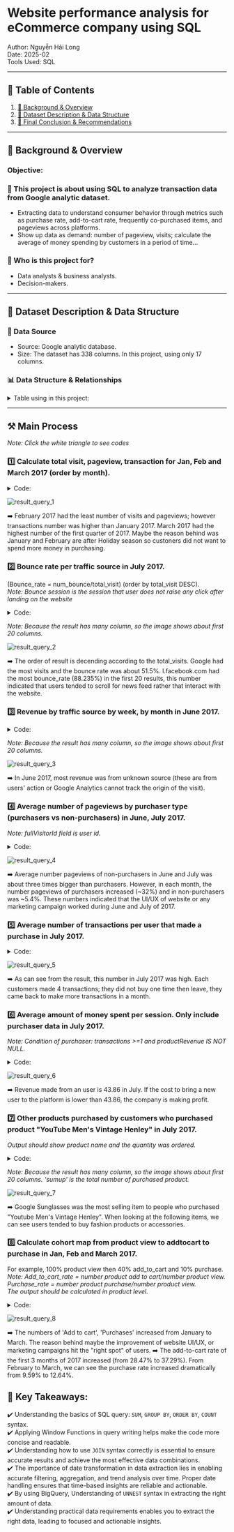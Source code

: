 # Website performance analysis for eCommerce company using SQL
Author: Nguyễn Hải Long  
Date: 2025-02  
Tools Used: SQL 

---

## 📑 Table of Contents  
1. [📌 Background & Overview](#-background--overview)  
2. [📂 Dataset Description & Data Structure](#-dataset-description--data-structure)  
3. [🔎 Final Conclusion & Recommendations](#-final-conclusion--recommendations)

---

## 📌 Background & Overview  

### Objective:
### 📖 This project is about using SQL to analyze transaction data from Google analytic dataset.  

- Extracting data to understand consumer behavior through metrics such as purchase rate, add-to-cart rate, frequently co-purchased items, and pageviews across platforms.  
- Show up data as demand: number of pageview, visits; calculate the average of money spending by customers in a period of time...

### 👤 Who is this project for?  

- Data analysts & business analysts.  
- Decision-makers.

---

## 📂 Dataset Description & Data Structure  

### 📌 Data Source  
- Source: Google analytic database.
- Size: The dataset has 338 columns. In this project, using only 17 columns.

### 📊 Data Structure & Relationships  
<details>
 <summary>Table using in this project:</summary>

| Field Name | Data Type | Description |
|------------|-----------|-------------|
| fullVisitorId | STRING | The unique visitor ID. |
| date | STRING | The date of the session in YYYYMMDD format. |
| totals | RECORD | This section contains aggregate values across the session. |
| totals.bounces | INTEGER | Total bounces (for convenience). For a bounced session, the value is 1, otherwise it is null. |
| totals.hits | INTEGER | Total number of hits within the session. |
| totals.pageviews | INTEGER | Total number of pageviews within the session. |
| totals.visits | INTEGER | The number of sessions (for convenience). This value is 1 for sessions with interaction events. The value is null if there are no interaction events in the session. |
| totals.transactions | INTEGER | Total number of ecommerce transactions within the session. |
| trafficSource.source | STRING | The source of the traffic source. Could be the name of the search engine, the referring hostname, or a value of the utm_source URL parameter. |
| hits | RECORD | This row and nested fields are populated for any and all types of hits. |
| hits.eCommerceAction | RECORD| This section contains all of the ecommerce hits that occurred during the session. This is a repeated field and has an entry for each hit that was collected.|
| hits.eCommerceAction.action_type | STRING | "The action type. Click through of product lists = 1, Product detail views = 2, Add product(s) to cart = 3, Remove product(s) from cart = 4, Check out = 5, Completed purchase = 6, Refund of purchase = 7, Checkout options = 8, Unknown = 0. Usually this action type applies to all the products in a hit, with the following exception: when hits.product.isImpression = TRUE, the corresponding product is a product impression that is seen while the product action is taking place (i.e., a ""product in list view"")." |
| hits.product | RECORD | This row and nested fields will be populated for each hit that contains Enhanced Ecommerce PRODUCT data. |
| hits.product.productQuantity | INTEGER | The quantity of the product purchased. |
| hits.product.productRevenue | INTEGER | The revenue of the product, expressed as the value passed to Analytics multiplied by 10^6 (e.g., 2.40 would be given as 2400000). |
| hits.product.productSKU | STRING | Product SKU. |
| hits.product.v2ProductName | STRING | Product Name. |

</details>

---

## ⚒️ Main Process  

*Note: Click the white triangle to see codes*  

### 1️⃣ Calculate total visit, pageview, transaction for Jan, Feb and March 2017 (order by month).  
<details>
 <summary>Code:</summary>
 
 ```sql
SELECT
    FORMAT_DATE('%Y%m', PARSE_DATE('%Y%m%d',date)) month
    ,SUM(totals.visits) visits
    ,SUM(totals.pageviews) pageviews
    ,SUM(totals.transactions) transactions
FROM `bigquery-public-data.google_analytics_sample.ga_sessions_2017*`
WHERE _table_suffix BETWEEN '0101' AND '0331'
GROUP BY date
;
```
</details>  

![result_query_1](https://github.com/longnguyen0102/photo/blob/main/eCommerce_project/sql_ecommerce_query01_result.png)  

➡️ February 2017 had the least number of visits and pageviews; however transactions number was higher than January 2017. March 2017 had the highest number of the first quarter of 2017. Maybe the reason behind was January and February are after Holiday season so custoners did not want to spend more money in purchasing.  

### 2️⃣ Bounce rate per traffic source in July 2017.  
(Bounce_rate = num_bounce/total_visit) (order by total_visit DESC).  
*Note: Bounce session is the session that user does not raise any click after landing on the website*  
<details>
 <summary>Code:</summary>
 
```sql
WITH sum_visits_and_bounces AS(
  SELECT
    trafficSource.source
    ,SUM(totals.visits) total_visits
    ,SUM(totals.bounces)total_no_of_bounces
  FROM `bigquery-public-data.google_analytics_sample.ga_sessions_201707*`
  GROUP BY trafficSource.source
)
SELECT
  *
  ,ROUND((total_no_of_bounces / total_visits)*100.0, 3) bounce_rate
FROM sum_visits_and_bounces
ORDER BY total_visits DESC
;
```
</details>  

*Note: Because the result has many column, so the image shows about first 20 columns.*  

![result_query_2](https://github.com/longnguyen0102/photo/blob/main/eCommerce_project/sql_ecommerce_query02_result.png)  

➡️ The order of result is decending according to the total_visits. Google had the most visits and the bounce rate was about 51.5%. l.facebook.com had the most bounce_rate (88.235%) in the first 20 results, this number indicated that users tended to scroll for news feed rather that interact with the website.  

### 3️⃣ Revenue by traffic source by week, by month in June 2017.  
<details>
 <summary>Code:</summary>
 
```sql
WITH data_with_date AS(
  SELECT 
  PARSE_DATE('%Y%m%d',date) date_format
  ,trafficSource.source
  ,productRevenue
  FROM `bigquery-public-data.google_analytics_sample.ga_sessions_201706*`,
  UNNEST (hits) hits,
  UNNEST (hits.product) product
  WHERE productRevenue IS NOT NULL
),
revenue_month AS(
  SELECT
    'Month' time_type
    ,FORMAT_DATE('%Y%m',date_format) time
    ,source
    ,ROUND((SUM(productRevenue) / 1000000),4) revenue
  FROM data_with_date
  GROUP BY time, source
),
revenue_week AS(
  SELECT
    'Week' time_type
    ,FORMAT_DATE('%Y%W', date_format) time
    ,source
    ,ROUND((SUM(productRevenue) / 1000000),4) revenue
  FROM data_with_date
  GROUP BY time, source
)
SELECT * FROM revenue_month
UNION DISTINCT
SELECT * FROM revenue_week
ORDER BY source, revenue DESC
;
```
</details>  

*Note: Because the result has many column, so the image shows about first 20 columns.*  

![result_query_3](https://github.com/longnguyen0102/photo/blob/main/eCommerce_project/sql_ecommerce_query03_result.png)  

➡️ In June 2017, most revenue was from unknown source (these are from users' action or Google Analytics cannot track the origin of the visit).  

### 4️⃣ Average number of pageviews by purchaser type (purchasers vs non-purchasers) in June, July 2017.  
*Note: fullVisitorId field is user id.*  
<details>
 <summary>Code:</summary>
 
```sql
WITH get_data AS(
  SELECT
    fullVisitorId
    ,FORMAT_DATE('%Y%m', PARSE_DATE('%Y%m%d',date)) month
    ,totals.transactions
    ,productRevenue
    ,totals.pageviews
  FROM `bigquery-public-data.google_analytics_sample.ga_sessions_2017*`,
  UNNEST (hits) hits,
  UNNEST (hits.product) product
  WHERE _table_suffix BETWEEN '0601' AND '0731'
)
,avg_purchasers AS(
SELECT
  month
  ,SUM (pageviews) / COUNT(DISTINCT fullVisitorId) avg_pageviews_purchase
FROM get_data
WHERE transactions >= 1 AND productRevenue IS NOT NULL
GROUP BY month
)
,avg_non_purchasers AS(
SELECT
  month
  ,SUM (pageviews) / COUNT(DISTINCT fullVisitorId) avg_pageviews_non_purchase
FROM get_data
WHERE transactions IS NULL AND productRevenue IS NULL
GROUP BY month
)
SELECT * FROM avg_purchasers
LEFT JOIN avg_non_purchasers
USING(month)
ORDER BY month
;
```
</details>  

![result_query_4](https://github.com/longnguyen0102/photo/blob/main/eCommerce_project/sql_ecommerce_query04_result.png)  

➡️ Average number pageviews of non-purchasers in June and July was about three times bigger than purchasers. However, in each month, the number pageviews of purchasers increased (~32%) and in non-purchasers was ~5.4%. These numbers indicated that the UI/UX of website or any marketing campaign worked during June and July of 2017.

### 5️⃣ Average number of transactions per user that made a purchase in July 2017.  
<details>
 <summary>Code:</summary>
 
```sql
WITH get_data AS(
  SELECT
    FORMAT_DATE('%Y%m', PARSE_DATE('%Y%m%d',date)) month
    ,fullVisitorId
    ,totals.transactions
  FROM `bigquery-public-data.google_analytics_sample.ga_sessions_201707*`,
  UNNEST (hits) hits,
  UNNEST (hits.product) product
  WHERE totals.transactions >= 1 AND productRevenue IS NOT NULL
)
,total_transactions_purchaser AS(
  SELECT
    month
    ,COUNT(DISTINCT fullVisitorId) count_visitor
    ,SUM(transactions) sum_transactions
  FROM get_data
  GROUP BY month
)
SELECT
  month
  ,(sum_transactions / count_visitor) avg_total_transactions_per_user
FROM total_transactions_purchaser
;
```
</details>  

![result_query_5](https://github.com/longnguyen0102/photo/blob/main/eCommerce_project/sql_ecommerce_query05_result.png)  

➡️ As can see from the result, this number in July 2017 was high. Each customers made 4 transactions; they did not buy one time then leave, they came back to make more transactions in a month.  

### 6️⃣ Average amount of money spent per session. Only include purchaser data in July 2017.    
*Note: Condition of purchaser: transactions >=1 and productRevenue IS NOT NULL.*  
<details>
 <summary>Code:</summary>
 
```sql
WITH get_data AS(
    SELECT
        FORMAT_DATE('%Y%m', PARSE_DATE('%Y%m%d',date)) month
        ,totals.transactions
        ,totals.visits
        ,productRevenue
    FROM `bigquery-public-data.google_analytics_sample.ga_sessions_201707*`,
    UNNEST (hits) hits,
    UNNEST (hits.product) product
    WHERE totals.transactions IS NOT NULL AND productRevenue IS NOT NULL
)
,sum_revenue_and_visit AS(
    SELECT
        month
        ,SUM(productRevenue) / 1000000 sum_revenue
        ,SUM(visits) sum_visit
    FROM get_data
    GROUP BY month
)
SELECT
    month
    ,ROUND((sum_revenue / sum_visit),2) avg_revenue_by_user_per_visit
FROM sum_revenue_and_visit
;
```
</details>  

![result_query_6](https://github.com/longnguyen0102/photo/blob/main/eCommerce_project/sql_ecommerce_query06_result.png)  

➡️ Revenue made from an user is 43.86 in July. If the cost to bring a new user to the platform is lower than 43.86, the company is making profit.  

### 7️⃣ Other products purchased by customers who purchased product "YouTube Men's Vintage Henley" in July 2017.  
*Output should show product name and the quantity was ordered.*  
<details>
 <summary>Code:</summary>
 
```sql
/*filter purchaser*/
WITH vintage_purchasers AS(
  SELECT
    fullVisitorId
    ,product.v2ProductName
    ,product.productQuantity
  FROM `bigquery-public-data.google_analytics_sample.ga_sessions_201707*`,
  UNNEST (hits) hits,
  UNNEST (hits.product) product
  WHERE productRevenue IS NOT NULL AND productQuantity IS NOT NULL AND product.v2ProductName = "YouTube Men's Vintage Henley"
)
  SELECT
    product.v2ProductName other_purchased_products
    ,SUM(product.productQuantity) sumup
  FROM `bigquery-public-data.google_analytics_sample.ga_sessions_201707*`,
  UNNEST (hits) hits,
  UNNEST (hits.product) product
  WHERE productRevenue IS NOT NULL AND productQuantity IS NOT NULL AND fullVisitorId IN (SELECT fullVisitorId FROM vintage_purchasers)
    AND product.v2ProductName <> "YouTube Men's Vintage Henley"
  GROUP BY other_purchased_products
  ORDER BY sumup DESC
  ;
```
</details>  

*Note: Because the result has many column, so the image shows about first 20 columns. 'sumup' is the total number of purchased product.*  

![result_query_7](https://github.com/longnguyen0102/photo/blob/main/eCommerce_project/sql_ecommerce_query07_result.png)  

➡️ Google Sunglasses was the most selling item to people who purchased "Youtube Men's Vintage Henley". When looking at the following items, we can see users tended to buy fashion products or accessories.

### 8️⃣ Calculate cohort map from product view to addtocart to purchase in Jan, Feb and March 2017.  
For example, 100% product view then 40% add_to_cart and 10% purchase.  
*Note: Add_to_cart_rate = number product  add to cart/number product view.  
Purchase_rate = number product purchase/number product view.  
The output should be calculated in product level.* 
<details>
 <summary>Code:</summary>
 
```sql
WITH filtered_data AS(
  SELECT
    FORMAT_DATE('%Y%m', PARSE_DATE('%Y%m%d',date)) month
    ,CAST(hits.eCommerceAction.action_type AS INT64) AS action_type
    ,product.productRevenue
  FROM `bigquery-public-data.google_analytics_sample.ga_sessions_2017*`,
  UNNEST (hits) hits,
  UNNEST (hits.product) product
  WHERE _table_suffix BETWEEN '0101' AND '0331'
  ORDER BY action_type
)
,product_view AS(
  SELECT
    month
    ,COUNT(action_type) num_product_view
  FROM filtered_data
  WHERE action_type = 2
  GROUP BY month
)
,add_to_cart AS(
  SELECT
    month
    ,COUNT(action_type) num_addtocart
  FROM filtered_data
  WHERE action_type = 3
  GROUP BY month
)
,purchase AS(
  SELECT
    month
    ,COUNT(action_type) num_purchase
  FROM filtered_data
  WHERE action_type = 6 AND productRevenue IS NOT NULL
  GROUP BY month
)
,all_data_needed AS(
  SELECT * FROM product_view
  JOIN add_to_cart
  USING(month)
  JOIN purchase
  USING(month)
  ORDER BY month
)
SELECT 
  *
  ,ROUND((num_addtocart / num_product_view)*100,2) add_to_cart_rate
  ,ROUND((num_purchase / num_product_view)*100,2) purchase_rate
FROM all_data_needed
;
```
</details>  

![result_query_8](https://github.com/longnguyen0102/photo/blob/main/eCommerce_project/sql_ecommerce_query08_result.png)  

➡️ The numbers of 'Add to cart', 'Purchases' increased from January to March. The reason behind maybe the improvement of website UI/UX, or marketing campaigns hit the "right spot" of users.
➡️ The add-to-cart rate of the first 3 months of 2017 increased (from 28.47% to 37.29%). From February to March, we can see the purchase rate increased dramatically from 9.59% to 12.64%.  

## 📌 Key Takeaways:  
✔️ Understanding the basics of SQL query: ```SUM```, ```GROUP BY```, ```ORDER BY```, ```COUNT``` syntax.  
✔️ Applying Window Functions in query writing helps make the code more concise and readable.   
✔️ Understanding how to use ```JOIN``` syntax correctly is essential to ensure accurate results and achieve the most effective data combinations.  
✔️ The importance of date transformation in data extraction lies in enabling accurate filtering, aggregation, and trend analysis over time. Proper date handling ensures that time-based insights are reliable and actionable.  
✔️ By using BigQuery, Understanding of ```UNNEST``` syntax in extracting the right amount of data.  
✔️ Understanding practical data requirements enables you to extract the right data, leading to focused and actionable insights.
